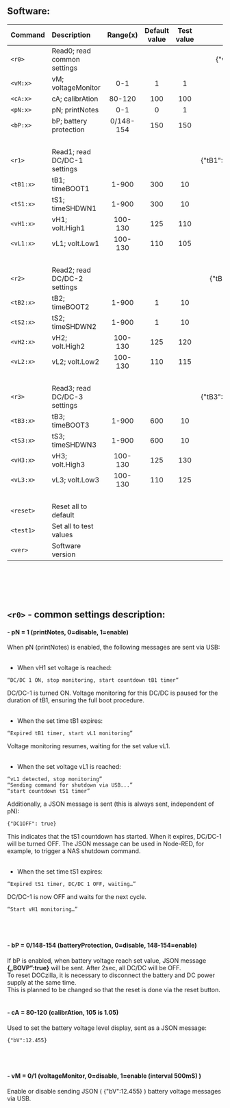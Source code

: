 ## Software:

| Command   | Description                     | Range(x)       | Default value                       | Test value                          | Return message(default)                                     |
|:----------|:--------------------------------|:--------------:|:-----------------------------------:|:-----------------------------------:|:---------------------------------------------------:|
| `<r0>`    | Read0; read common settings     |                |            |           | {"vM":1,"cA":100,"pN":0,"bP":150}                |
| `<vM:x>`  | vM; voltageMonitor              | 0-1            | 1                                   | 1                                   |                                                    |
| `<cA:x>`  | cA; calibrAtion                 | 80-120         | 100                                 | 100                                 |                                                    |
| `<pN:x>`  | pN; printNotes                  | 0-1            | 0                                   | 1                                   |                                                    |
| `<bP:x>`  | bP; battery protection          | 0/148-154      | 150                                 | 150                                 |                                                    |
| &nbsp;    | &nbsp;                          | &nbsp;         | &nbsp;                              | &nbsp;                              | &nbsp;                                             |
| `<r1>`    | Read1; read DC/DC-1 settings    |                |    |     | {"tB1":300,"tS1":300,"vH1":125,"vL1":110}        |
| `<tB1:x>` | tB1; timeBOOT1                  | 1-900          | 300                                 | 10                                  |                                                    |
| `<tS1:x>` | tS1; timeSHDWN1                 | 1-900          | 300                                 | 10                                  |                                                    |
| `<vH1:x>` | vH1; volt.High1                 | 100-130        | 125                                 | 110                                 |                                                    |
| `<vL1:x>` | vL1; volt.Low1                  | 100-130        | 110                                 | 105                                 |                                                    |
| &nbsp;    | &nbsp;                          | &nbsp;         | &nbsp;                              | &nbsp;                              | &nbsp;                                             |
| `<r2>`    | Read2; read DC/DC-2 settings    |                |       |      | {"tB2":1,"tS2":1,"vH2":125,"vL2":110}            |
| `<tB2:x>` | tB2; timeBOOT2                  | 1-900          | 1                                   | 10                                  |                                                    |
| `<tS2:x>` | tS2; timeSHDWN2                 | 1-900          | 1                                   | 10                                  |                                                    |
| `<vH2:x>` | vH2; volt.High2                 | 100-130        | 125                                 | 120                                 |                                                    |
| `<vL2:x>` | vL2; volt.Low2                  | 100-130        | 110                                 | 115                                 |                                                    |
| &nbsp;    | &nbsp;                          | &nbsp;         | &nbsp;                              | &nbsp;                              | &nbsp;                                             |
| `<r3>`    | Read3; read DC/DC-3 settings    |                |   |     | {"tB3":600,"tS3":600,"vH3":125,"vL3":110}        |
| `<tB3:x>` | tB3; timeBOOT3                  | 1-900          | 600                                 | 10                                  |                                                    |
| `<tS3:x>` | tS3; timeSHDWN3                 | 1-900          | 600                                 | 10                                  |                                                    |
| `<vH3:x>` | vH3; volt.High3                 | 100-130        | 125                                 | 130                                 |                                                    |
| `<vL3:x>` | vL3; volt.Low3                  | 100-130        | 110                                 | 125                                 |                                                    |
| &nbsp;    | &nbsp;                          | &nbsp;         | &nbsp;                              | &nbsp;                              | &nbsp;                                             |
| `<reset>` | Reset all to default            |                |                                     |                                     |                                                    |
| `<test1>` | Set all to test values          |                |                                     |                                     |                                                    |
| `<ver>`   | Software version                |                |                                     |                                     | {"ver:2.3"}                                       |

<br/><br/> 
<br/><br/> 
## `<r0>`    -    common settings description:

#### - pN = 1 (printNotes, 0=disable, 1=enable)

When pN (printNotes) is enabled, the following messages are sent via USB:
<br/><br/>

- When vH1 set voltage is reached:

```
“DC/DC 1 ON, stop monitoring, start countdown tB1 timer”
```

DC/DC-1 is turned ON. Voltage monitoring for this DC/DC is paused for the duration of tB1, ensuring the full boot procedure.
<br/><br/> 

- When the set time tB1 expires:

```
“Expired tB1 timer, start vL1 monitoring”
```

Voltage monitoring resumes, waiting for the set value vL1.
<br/><br/> 

- When the set voltage vL1 is reached:

```
“vL1 detected, stop monitoring”
“Sending command for shutdown via USB...”
“start countdown tS1 timer”
```
Additionally, a JSON message is sent (this is always sent, independent of pN):

```
{"DC1OFF": true}
```

This indicates that the tS1 countdown has started. When it expires, DC/DC-1 will be turned OFF.
The JSON message can be used in Node-RED, for example, to trigger a NAS shutdown command.
<br/><br/>

- When the set time tS1 expires:

```
“Expired tS1 timer, DC/DC 1 OFF, waiting…”
```

DC/DC-1 is now OFF and waits for the next cycle.
      
```
“Start vH1 monitoring…”
```
<br/><br/>

#### - bP = 0/148-154 (batteryProtection, 0=disable, 148-154=enable)
If bP is enabled, when battery voltage reach set value, JSON message **{„BOVP”:true}** will be sent. After 2sec, all DC/DC will be OFF.\
To reset DOCzilla, it is necessary to disconnect the battery and DC power supply at the same time.\
This is planned to be changed so that the reset is done via the reset button.
<br/><br/> 

#### - cA = 80-120 (calibrAtion, 105 is 1.05)
Used to set the battery voltage level display, sent as a JSON message:

```
{"bV":12.455}
```
<br/><br/>

#### - vM = 0/1 (voltageMonitor, 0=disable, 1=enable (interval 500mS) )
Enable or disable sending JSON (  {"bV":12.455} ) battery voltage messages via USB.
<br/><br/> 
